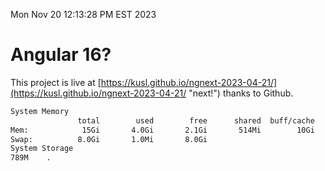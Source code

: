 Mon Nov 20 12:13:28 PM EST 2023

# Angular 16?


This project is live at [https://kusl.github.io/ngnext-2023-04-21/](https://kusl.github.io/ngnext-2023-04-21/ "next!") thanks to Github.

```bash
System Memory
               total        used        free      shared  buff/cache   available
Mem:            15Gi       4.0Gi       2.1Gi       514Mi        10Gi        11Gi
Swap:          8.0Gi       1.0Mi       8.0Gi
System Storage
789M	.
```
